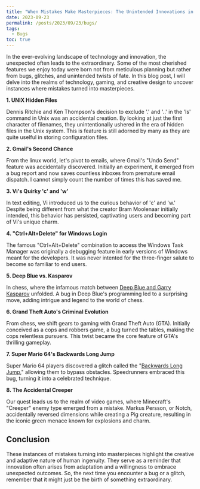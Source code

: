 ```yaml
---
title: "When Mistakes Make Masterpieces: The Unintended Innovations in Technology"
date: 2023-09-23
permalink: /posts/2023/09/23/bugs/
tags:
  - Bugs
toc: true
---
```


In the ever-evolving landscape of technology and innovation, the unexpected
often leads to the extraordinary. Some of the most cherished features we enjoy
today were born not from meticulous planning but rather from bugs, glitches,
and unintended twists of fate. In this blog post, I will delve into the realms
of technology, gaming, and creative design to uncover instances where mistakes
turned into masterpieces.

**1. UNIX Hidden Files**

Dennis Ritchie and Ken Thompson's decision to exclude '.' and '..' in the 'ls'
command in Unix was an accidental creation. By looking at just the first
character of filenames, they unintentionally ushered in the era of hidden files
in the Unix system. This is feature is still adorned by many as they are quite
uselful in storing configuration files.

**2. Gmail's Second Chance**

From the linux world, let's pivot to emails, where Gmail's "Undo
Send" feature was accidentally discovered. Initially an experiment, it emerged
from a bug report and now saves countless inboxes from premature email
dispatch. I cannot simply count the number of times this has saved me.

**3. Vi's Quirky 'c' and 'w'**

In text editing, Vi introduced us to the curious behavior of 'c'
and 'w.' Despite being different from what the creator Bram Moolenaar initially
intended, this behavior has persisted, captivating users and becoming part of
Vi's unique charm.

**4. "Ctrl+Alt+Delete" for Windows Login**

The famous "Ctrl+Alt+Delete" combination to access the Windows Task Manager was
originally a debugging feature in early versions of Windows meant for the
developers.  It was never intented for the three-finger salute to become so
familiar to end users.

**5. Deep Blue vs. Kasparov**

In chess, where the infamous
match between [Deep Blue and Garry Kasparov](https://en.wikipedia.org/wiki/Deep_Blue_versus_Garry_Kasparov) unfolded. A bug in Deep Blue's
programming led to a surprising move, adding intrigue and legend to the world
of chess.

**6. Grand Theft Auto's Criminal Evolution**

From chess, we shift gears to gaming with Grand Theft Auto (GTA).
Initially conceived as a cops and robbers game, a bug turned the tables, making
the cops relentless pursuers. This twist became the core feature of GTA's
thrilling gameplay.

**7. Super Mario 64's Backwards Long Jump**

Super Mario 64 players discovered a glitch called the "[Backwards Long Jump](https://mario.fandom.com/wiki/Backwards_Long_Jump),"
allowing them to bypass obstacles. Speedrunners embraced this bug, turning it
into a celebrated technique.

**8. The Accidental Creeper**

Our quest leads us to the realm of video games, where Minecraft's "Creeper"
enemy type emerged from a mistake. Markus Persson, or Notch, accidentally
reversed dimensions while creating a Pig creature, resulting in the iconic
green menace known for explosions and charm.

## Conclusion

These instances of mistakes turning into masterpieces highlight the creative
and adaptive nature of human ingenuity.  They serve as a reminder that
innovation often arises from adaptation and a willingness to embrace unexpected
outcomes. So, the next time you encounter a bug or a glitch, remember that it
might just be the birth of something extraordinary.
